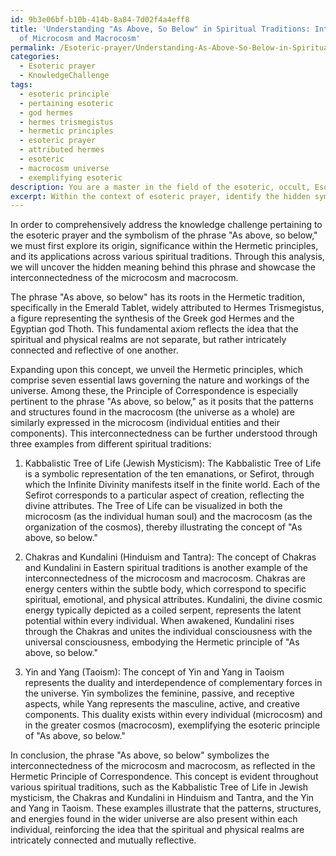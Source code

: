 ```yaml
---
id: 9b3e06bf-b10b-414b-8a84-7d02f4a4eff8
title: 'Understanding "As Above, So Below" in Spiritual Traditions: Interconnectedness
  of Microcosm and Macrocosm'
permalink: /Esoteric-prayer/Understanding-As-Above-So-Below-in-Spiritual-Traditions-Interconnectedness-of-Microcosm-and-Macrocos/
categories:
  - Esoteric prayer
  - KnowledgeChallenge
tags:
  - esoteric principle
  - pertaining esoteric
  - god hermes
  - hermes trismegistus
  - hermetic principles
  - esoteric prayer
  - attributed hermes
  - esoteric
  - macrocosm universe
  - exemplifying esoteric
description: You are a master in the field of the esoteric, occult, Esoteric prayer and Education. You are a writer of tests, challenges, textbooks and deep knowledge on Esoteric prayer for initiates and students to gain deep insights and understanding from. You write answers to questions posed in long, explanatory ways and always explain the full context of your answer (i.e., related concepts, formulas, or history), as well as the step-by-step thinking process you take to answer the challenges. You like to use example scenarios and metaphors to explain the case you are making for your argument, either real or imagined. Summarize the key themes, ideas, and conclusions at the end.
excerpt: Within the context of esoteric prayer, identify the hidden symbolism behind the phrase "As above, so below" and describe how it reflects the interconnectedness of the microcosm and macrocosm, drawing upon the Hermetic principles and three significant examples of its application in contemplative practices across different spiritual traditions.
---
```

In order to comprehensively address the knowledge challenge pertaining to the esoteric prayer and the symbolism of the phrase "As above, so below," we must first explore its origin, significance within the Hermetic principles, and its applications across various spiritual traditions. Through this analysis, we will uncover the hidden meaning behind this phrase and showcase the interconnectedness of the microcosm and macrocosm.

The phrase "As above, so below" has its roots in the Hermetic tradition, specifically in the Emerald Tablet, widely attributed to Hermes Trismegistus, a figure representing the synthesis of the Greek god Hermes and the Egyptian god Thoth. This fundamental axiom reflects the idea that the spiritual and physical realms are not separate, but rather intricately connected and reflective of one another.

Expanding upon this concept, we unveil the Hermetic principles, which comprise seven essential laws governing the nature and workings of the universe. Among these, the Principle of Correspondence is especially pertinent to the phrase "As above, so below," as it posits that the patterns and structures found in the macrocosm (the universe as a whole) are similarly expressed in the microcosm (individual entities and their components). This interconnectedness can be further understood through three examples from different spiritual traditions:

1. Kabbalistic Tree of Life (Jewish Mysticism): The Kabbalistic Tree of Life is a symbolic representation of the ten emanations, or Sefirot, through which the Infinite Divinity manifests itself in the finite world. Each of the Sefirot corresponds to a particular aspect of creation, reflecting the divine attributes. The Tree of Life can be visualized in both the microcosm (as the individual human soul) and the macrocosm (as the organization of the cosmos), thereby illustrating the concept of "As above, so below."

2. Chakras and Kundalini (Hinduism and Tantra): The concept of Chakras and Kundalini in Eastern spiritual traditions is another example of the interconnectedness of the microcosm and macrocosm. Chakras are energy centers within the subtle body, which correspond to specific spiritual, emotional, and physical attributes. Kundalini, the divine cosmic energy typically depicted as a coiled serpent, represents the latent potential within every individual. When awakened, Kundalini rises through the Chakras and unites the individual consciousness with the universal consciousness, embodying the Hermetic principle of "As above, so below."

3. Yin and Yang (Taoism): The concept of Yin and Yang in Taoism represents the duality and interdependence of complementary forces in the universe. Yin symbolizes the feminine, passive, and receptive aspects, while Yang represents the masculine, active, and creative components. This duality exists within every individual (microcosm) and in the greater cosmos (macrocosm), exemplifying the esoteric principle of "As above, so below."

In conclusion, the phrase "As above, so below" symbolizes the interconnectedness of the microcosm and macrocosm, as reflected in the Hermetic Principle of Correspondence. This concept is evident throughout various spiritual traditions, such as the Kabbalistic Tree of Life in Jewish mysticism, the Chakras and Kundalini in Hinduism and Tantra, and the Yin and Yang in Taoism. These examples illustrate that the patterns, structures, and energies found in the wider universe are also present within each individual, reinforcing the idea that the spiritual and physical realms are intricately connected and mutually reflective.
